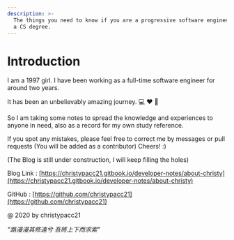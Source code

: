 ```yaml
---
description: >-
  The things you need to know if you are a progressive software engineer without
  a CS degree.
---
```


# Introduction

I am a 1997 girl. I have been working as a full-time software engineer for around two years.

It has been an unbelievably amazing journey. 💻 ❤️ 🐫

So I am taking some notes to spread the knowledge and experiences to anyone in need, also as a record for my own study reference.

If you spot any mistakes, please feel free to correct me by messages or pull requests \(You will be added as a contributor\) Cheers! :\) 

\(The Blog is still under construction, I will keep filling the holes\)

Blog Link : [https://christypacc21.gitbook.io/developer-notes/about-christy](https://christypacc21.gitbook.io/developer-notes/about-christy)

GitHub : [https://github.com/christypacc21](https://github.com/christypacc21)



@ 2020 by christypacc21

_"路漫漫其修遠兮 吾將上下而求索"_ 

